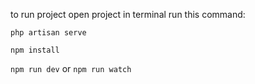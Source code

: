 to run project open project in terminal run this command:

`php artisan serve`

`npm install`

`npm run dev` or `npm run watch`
